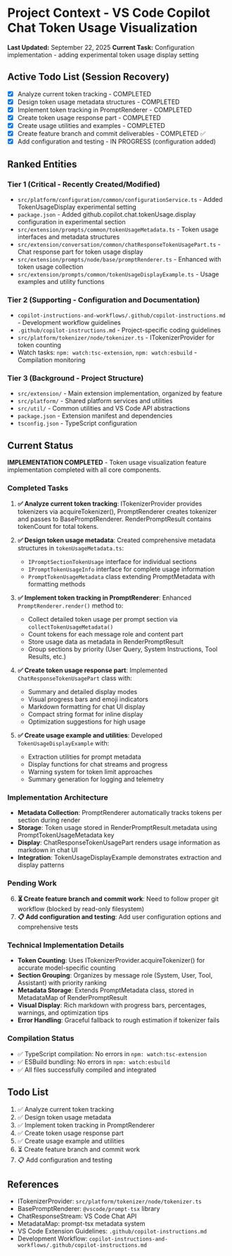 # Project Context - VS Code Copilot Chat Token Usage Visualization
**Last Updated:** September 22, 2025
**Current Task:** Configuration implementation - adding experimental token usage display setting

## Active Todo List (Session Recovery)
- [x] Analyze current token tracking - COMPLETED
- [x] Design token usage metadata structures - COMPLETED
- [x] Implement token tracking in PromptRenderer - COMPLETED
- [x] Create token usage response part - COMPLETED
- [x] Create usage utilities and examples - COMPLETED
- [x] Create feature branch and commit deliverables - COMPLETED ✅
- [x] Add configuration and testing - IN PROGRESS (configuration added)

## Ranked Entities

### Tier 1 (Critical - Recently Created/Modified)
- `src/platform/configuration/common/configurationService.ts` - Added TokenUsageDisplay experimental setting
- `package.json` - Added github.copilot.chat.tokenUsage.display configuration in experimental section
- `src/extension/prompts/common/tokenUsageMetadata.ts` - Token usage interfaces and metadata structures
- `src/extension/conversation/common/chatResponseTokenUsagePart.ts` - Chat response part for token usage display
- `src/extension/prompts/node/base/promptRenderer.ts` - Enhanced with token usage collection
- `src/extension/prompts/common/tokenUsageDisplayExample.ts` - Usage examples and utility functions

### Tier 2 (Supporting - Configuration and Documentation)
- `copilot-instructions-and-workflows/.github/copilot-instructions.md` - Development workflow guidelines
- `.github/copilot-instructions.md` - Project-specific coding guidelines
- `src/platform/tokenizer/node/tokenizer.ts` - ITokenizerProvider for token counting
- Watch tasks: `npm: watch:tsc-extension`, `npm: watch:esbuild` - Compilation monitoring

### Tier 3 (Background - Project Structure)
- `src/extension/` - Main extension implementation, organized by feature
- `src/platform/` - Shared platform services and utilities
- `src/util/` - Common utilities and VS Code API abstractions
- `package.json` - Extension manifest and dependencies
- `tsconfig.json` - TypeScript configuration

## Current Status
**IMPLEMENTATION COMPLETED** - Token usage visualization feature implementation completed with all core components.

### Completed Tasks
1. **✅ Analyze current token tracking**: ITokenizerProvider provides tokenizers via acquireTokenizer(), PromptRenderer creates tokenizer and passes to BasePromptRenderer. RenderPromptResult contains tokenCount for total tokens.

2. **✅ Design token usage metadata**: Created comprehensive metadata structures in `tokenUsageMetadata.ts`:
   - `IPromptSectionTokenUsage` interface for individual sections
   - `IPromptTokenUsageInfo` interface for complete usage information
   - `PromptTokenUsageMetadata` class extending PromptMetadata with formatting methods

3. **✅ Implement token tracking in PromptRenderer**: Enhanced `PromptRenderer.render()` method to:
   - Collect detailed token usage per prompt section via `collectTokenUsageMetadata()`
   - Count tokens for each message role and content part
   - Store usage data as metadata in RenderPromptResult
   - Group sections by priority (User Query, System Instructions, Tool Results, etc.)

4. **✅ Create token usage response part**: Implemented `ChatResponseTokenUsagePart` class with:
   - Summary and detailed display modes
   - Visual progress bars and emoji indicators
   - Markdown formatting for chat UI display
   - Compact string format for inline display
   - Optimization suggestions for high usage

5. **✅ Create usage example and utilities**: Developed `TokenUsageDisplayExample` with:
   - Extraction utilities for prompt metadata
   - Display functions for chat streams and progress
   - Warning system for token limit approaches
   - Summary generation for logging and telemetry

### Implementation Architecture
- **Metadata Collection**: PromptRenderer automatically tracks tokens per section during render
- **Storage**: Token usage stored in RenderPromptResult.metadata using PromptTokenUsageMetadata key
- **Display**: ChatResponseTokenUsagePart renders usage information as markdown in chat UI
- **Integration**: TokenUsageDisplayExample demonstrates extraction and display patterns

### Pending Work
6. **⏳ Create feature branch and commit work**: Need to follow proper git workflow (blocked by read-only filesystem)
7. **📋 Add configuration and testing**: Add user configuration options and comprehensive tests

### Technical Implementation Details
- **Token Counting**: Uses ITokenizerProvider.acquireTokenizer() for accurate model-specific counting
- **Section Grouping**: Organizes by message role (System, User, Tool, Assistant) with priority ranking
- **Metadata Storage**: Extends PromptMetadata class, stored in MetadataMap of RenderPromptResult
- **Visual Display**: Rich markdown with progress bars, percentages, warnings, and optimization tips
- **Error Handling**: Graceful fallback to rough estimation if tokenizer fails

### Compilation Status
- ✅ TypeScript compilation: No errors in `npm: watch:tsc-extension`
- ✅ ESBuild bundling: No errors in `npm: watch:esbuild`
- ✅ All files successfully compiled and integrated

## Todo List
1. ✅ Analyze current token tracking
2. ✅ Design token usage metadata
3. ✅ Implement token tracking in PromptRenderer
4. ✅ Create token usage response part
5. ✅ Create usage example and utilities
6. ⏳ Create feature branch and commit work
7. 📋 Add configuration and testing

## References
- ITokenizerProvider: `src/platform/tokenizer/node/tokenizer.ts`
- BasePromptRenderer: `@vscode/prompt-tsx` library
- ChatResponseStream: VS Code Chat API
- MetadataMap: prompt-tsx metadata system
- VS Code Extension Guidelines: `.github/copilot-instructions.md`
- Development Workflow: `copilot-instructions-and-workflows/.github/copilot-instructions.md`
